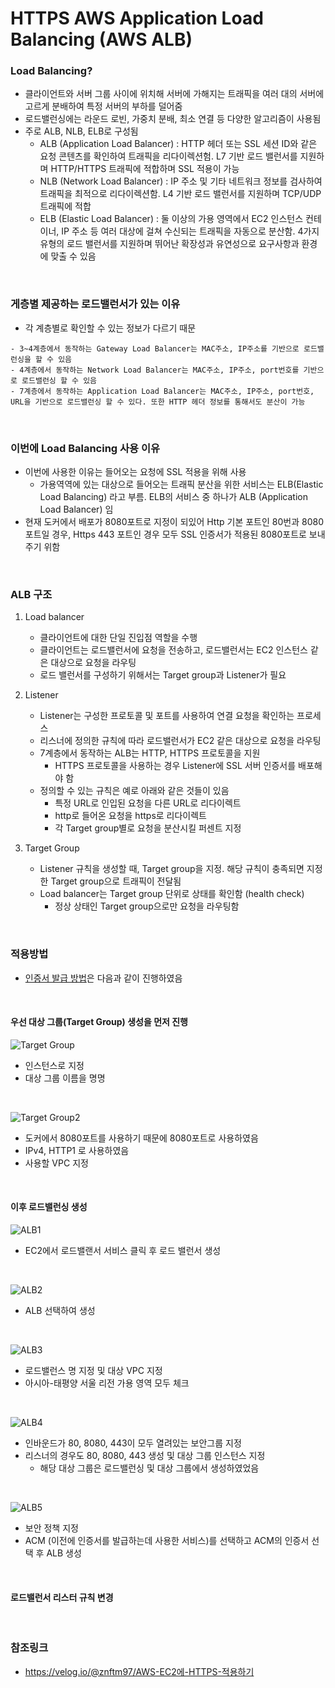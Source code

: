# HTTPS AWS Application Load Balancing (AWS ALB)

### Load Balancing?
- 클라이언트와 서버 그룹 사이에 위치해 서버에 가해지는 트래픽을 여러 대의 서버에 고르게 분배하여 특정 서버의 부하를 덜어줌
- 로드밸런싱에는 라운드 로빈, 가중치 분배, 최소 연결 등 다양한 알고리즘이 사용됨
- 주로 ALB, NLB, ELB로 구성됨
    - ALB (Application Load Balancer) : HTTP 헤더 또는 SSL 세션 ID와 같은 요청 콘텐츠를 확인하여 트래픽을 리다이렉션험. L7 기반 로드 밸런서를 지원하며 HTTP/HTTPS 트래픽에 적합하며 SSL 적용이 가능
    - NLB (Network Load Balancer) :  IP 주소 및 기타 네트워크 정보를 검사하여 트래픽을 최적으로 리다이렉션함. L4 기반 로드 밸런서를 지원하며 TCP/UDP 트래픽에 적합
    - ELB (Elastic Load Balancer) : 둘 이상의 가용 영역에서 EC2 인스턴스 컨테이너, IP 주소 등 여러 대상에 걸쳐 수신되는 트래픽을 자동으로 분산함. 4가지 유형의 로드 밸런서를 지원하며 뛰어난 확장성과 유연성으로 요구사항과 환경에 맞출 수 있음

<br>

### 게층별 제공하는 로드밸런서가 있는 이유
- 각 계층별로 확인할 수 있는 정보가 다르기 때문
```
- 3~4계층에서 동작하는 Gateway Load Balancer는 MAC주소, IP주소를 기반으로 로드밸런싱을 할 수 있음
- 4계층에서 동작하는 Network Load Balancer는 MAC주소, IP주소, port번호를 기반으로 로드밸런싱 할 수 있음
- 7계층에서 동작하는 Application Load Balancer는 MAC주소, IP주소, port번호, URL을 기반으로 로드밸런싱 할 수 있다. 또한 HTTP 헤더 정보를 통해서도 분산이 가능
```

<br>

### 이번에 Load Balancing 사용 이유
- 이번에 사용한 이유는 들어오는 요청에 SSL 적용을 위해 사용
    - 가용역역에 있는 대상으로 들어오는 트래픽 분산을 위한 서비스는 ELB(Elastic Load Balancing) 라고 부름. ELB의 서비스 중 하나가 ALB (Application Load Balancer) 임
- 현재 도커에서 배포가 8080포트로 지정이 되있어 Http 기본 포트인 80번과 8080 포트일 경우, Https 443 포트인 경우 모두 SSL 인증서가 적용된 8080포트로 보내주기 위함

<br>

### ALB 구조
1. Load balancer
    - 클라이언트에 대한 단일 진입점 역할을 수행
    - 클라이언트는 로드밸런서에 요청을 전송하고, 로드밸런서는 EC2 인스턴스 같은 대상으로 요청을 라우팅
    - 로드 밸런서를 구성하기 위해서는 Target group과 Listener가 필요

2. Listener
    - Listener는 구성한 프로토콜 및 포트를 사용하여 연결 요청을 확인하는 프로세스
    - 리스너에 정의한 규칙에 따라 로드밸런서가 EC2 같은 대상으로 요청을 라우팅
    - 7계층에서 동작하는 ALB는 HTTP, HTTPS 프로토콜을 지원
        - HTTPS 프로토콜을 사용하는 경우 Listener에 SSL 서버 인증서를 배포해야 함
    - 정의할 수 있는 규칙은 예로 아래와 같은 것들이 있음
        - 특정 URL로 인입된 요청을 다른 URL로 리다이렉트
        - http로 들어온 요청을 https로 리다이렉트
        - 각 Target group별로 요청을 분산시킬 퍼센트 지정

3. Target Group
    - Listener 규칙을 생성할 때, Target group을 지정. 해당 규칙이 충족되면 지정한 Target group으로 트래픽이 전달됨
    - Load balancer는 Target group 단위로 상태를 확인함 (health check)
        - 정상 상태인 Target group으로만 요청을 라우팅함

<br>

### 적용방법
- [인증서 발급 방법](https://github.com/InJun2/TIL/blob/main/Stack/AWS/Certificate.md)은 다음과 같이 진행하였음

<br>

#### 우선 대상 그룹(Target Group) 생성을 먼저 진행

![Target Group](./img/TargetGroup1.png)
- 인스턴스로 지정
- 대상 그룹 이름을 명명

<br>

![Target Group2](./img/TargetGroup2.png)
- 도커에서 8080포트를 사용하기 때문에 8080포트로 사용하였음
- IPv4, HTTP1 로 사용하였음
- 사용할 VPC 지정

<br>

#### 이후 로드밸런싱 생성

![ALB1](./img/ALB1.png)
- EC2에서 로드밸랜서 서비스 클릭 후 로드 밸런서 생성

<br>

![ALB2](./img/ALB2.png)
- ALB 선택하여 생성

<br>

![ALB3](./img/ALB3.png)
- 로드밸런스 명 지정 및 대상 VPC 지정
- 아시아-태평양 서울 리전 가용 영역 모두 체크

<br>

![ALB4](./img/ALB4.png)
- 인바운드가 80, 8080, 443이 모두 열려있는 보안그룹 지정
- 리스너의 경우도 80, 8080, 443 생성 및 대상 그룹 인스턴스 지정
    - 해당 대상 그룹은 로드밸런싱 및 대상 그룹에서 생성하였었음

<br>

![ALB5](./img/ALB5.png)
- 보안 정책 지정
- ACM (이전에 인증서를 발급하는데 사용한 서비스)를 선택하고 ACM의 인증서 선택 후 ALB 생성

<br>

#### 로드밸런서 리스터 규칙 변경



<br>

### 참조링크
- https://velog.io/@znftm97/AWS-EC2에-HTTPS-적용하기